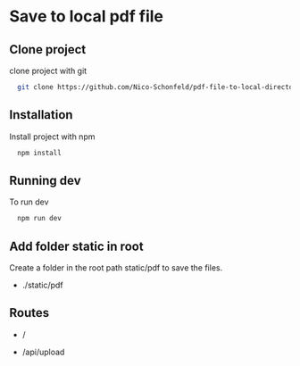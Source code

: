 # Save to local pdf file

## Clone project

clone project with git

```bash
  git clone https://github.com/Nico-Schonfeld/pdf-file-to-local-directory.git
```

## Installation

Install project with npm

```bash
  npm install
```

## Running dev

To run dev

```bash
  npm run dev
```

## Add folder static in root

Create a folder in the root path static/pdf to save the files.

- ./static/pdf

## Routes

- /

- /api/upload
